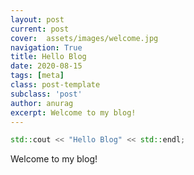 ```yaml
---
layout: post
current: post
cover:  assets/images/welcome.jpg
navigation: True
title: Hello Blog
date: 2020-08-15
tags: [meta]
class: post-template
subclass: 'post'
author: anurag
excerpt: Welcome to my blog!
---
```


```cpp
std::cout << "Hello Blog" << std::endl;
```

Welcome to my blog!



